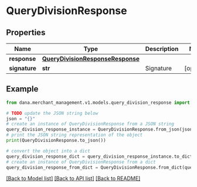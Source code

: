 # QueryDivisionResponse


## Properties

Name | Type | Description | Notes
------------ | ------------- | ------------- | -------------
**response** | [**QueryDivisionResponseResponse**](QueryDivisionResponseResponse.md) |  | 
**signature** | **str** | Signature | [optional] 

## Example

```python
from dana.merchant_management.v1.models.query_division_response import QueryDivisionResponse

# TODO update the JSON string below
json = "{}"
# create an instance of QueryDivisionResponse from a JSON string
query_division_response_instance = QueryDivisionResponse.from_json(json)
# print the JSON string representation of the object
print(QueryDivisionResponse.to_json())

# convert the object into a dict
query_division_response_dict = query_division_response_instance.to_dict()
# create an instance of QueryDivisionResponse from a dict
query_division_response_from_dict = QueryDivisionResponse.from_dict(query_division_response_dict)
```
[[Back to Model list]](../README.md#documentation-for-models) [[Back to API list]](../README.md#documentation-for-api-endpoints) [[Back to README]](../README.md)



